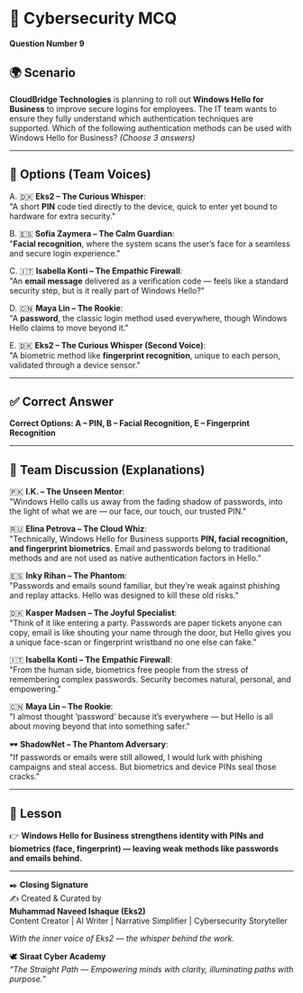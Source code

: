 # 🔐 Cybersecurity MCQ  

**Question Number 9**  

## 🌍 Scenario  
**CloudBridge Technologies** is planning to roll out **Windows Hello for Business** to improve secure logins for employees. The IT team wants to ensure they fully understand which authentication techniques are supported. Which of the following authentication methods can be used with Windows Hello for Business? *(Choose 3 answers)*  

---

## 📝 Options (Team Voices)  

A. 🇩🇰 **Eks2 – The Curious Whisper**:  
"A short **PIN** code tied directly to the device, quick to enter yet bound to hardware for extra security."  

B. 🇪🇸 **Sofia Zaymera – The Calm Guardian**:  
"**Facial recognition**, where the system scans the user’s face for a seamless and secure login experience."  

C. 🇮🇹 **Isabella Konti – The Empathic Firewall**:  
"An **email message** delivered as a verification code — feels like a standard security step, but is it really part of Windows Hello?"  

D. 🇨🇳 **Maya Lin – The Rookie**:  
"A **password**, the classic login method used everywhere, though Windows Hello claims to move beyond it."  

E. 🇩🇰 **Eks2 – The Curious Whisper (Second Voice)**:  
"A biometric method like **fingerprint recognition**, unique to each person, validated through a device sensor."  

---

## ✅ Correct Answer  
**Correct Options: A – PIN, B – Facial Recognition, E – Fingerprint Recognition**  

---

## 💬 Team Discussion (Explanations)  

🇵🇰 **I.K. – The Unseen Mentor**:  
"Windows Hello calls us away from the fading shadow of passwords, into the light of what we are — our face, our touch, our trusted PIN."  

🇷🇺 **Elina Petrova – The Cloud Whiz**:  
"Technically, Windows Hello for Business supports **PIN, facial recognition, and fingerprint biometrics**. Email and passwords belong to traditional methods and are not used as native authentication factors in Hello."  

🇪🇸 **Inky Rihan – The Phantom**:  
"Passwords and emails sound familiar, but they’re weak against phishing and replay attacks. Hello was designed to kill these old risks."  

🇩🇰 **Kasper Madsen – The Joyful Specialist**:  
"Think of it like entering a party. Passwords are paper tickets anyone can copy, email is like shouting your name through the door, but Hello gives you a unique face-scan or fingerprint wristband no one else can fake."  

🇮🇹 **Isabella Konti – The Empathic Firewall**:  
"From the human side, biometrics free people from the stress of remembering complex passwords. Security becomes natural, personal, and empowering."  

🇨🇳 **Maya Lin – The Rookie**:  
"I almost thought ‘password’ because it’s everywhere — but Hello is all about moving beyond that into something safer."  

🕶️ **ShadowNet – The Phantom Adversary**:  
"If passwords or emails were still allowed, I would lurk with phishing campaigns and steal access. But biometrics and device PINs seal those cracks."  

---

## 🌟 Lesson  
👉 **Windows Hello for Business strengthens identity with PINs and biometrics (face, fingerprint) — leaving weak methods like passwords and emails behind.**  

---

✒️ **Closing Signature**  
✍️ Created & Curated by  
**Muhammad Naveed Ishaque (Eks2)**  
Content Creator | AI Writer | Narrative Simplifier | Cybersecurity Storyteller  

_With the inner voice of Eks2 — the whisper behind the work._  

🕊️ **Siraat Cyber Academy**  
*“The Straight Path — Empowering minds with clarity, illuminating paths with purpose.”*  
